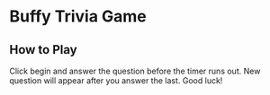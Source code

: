 # Buffy Trivia Game

## How to Play

Click begin and answer the question before the timer runs out. New question will appear after you answer the last. Good luck! 
